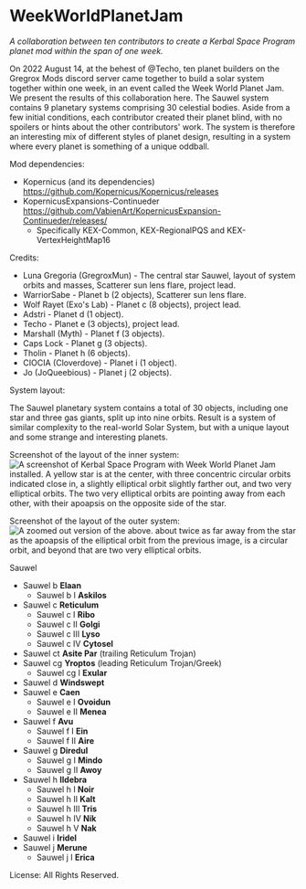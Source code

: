 # WeekWorldPlanetJam
*A collaboration between ten contributors to create a Kerbal Space Program planet mod within the span of one week.*

On 2022 August 14, at the behest of @Techo, ten planet builders on the Gregrox Mods discord server came together to build a solar system together within one week, in an event called the Week World Planet Jam. We present the results of this collaboration here. The Sauwel system contains 9 planetary systems comprising 30 celestial bodies. Aside from a few initial conditions, each contributor created their planet blind, with no spoilers or hints about the other contributors' work. The system is therefore an interesting mix of different styles of planet design, resulting in a system where every planet is something of a unique oddball.

Mod dependencies:
* Kopernicus (and its dependencies) https://github.com/Kopernicus/Kopernicus/releases
* KopernicusExpansions-Continueder https://github.com/VabienArt/KopernicusExpansion-Continueder/releases/
    * Specifically KEX-Common, KEX-RegionalPQS and KEX-VertexHeightMap16

Credits:
* Luna Gregoria (GregroxMun) - The central star Sauwel, layout of system orbits and masses, Scatterer sun lens flare, project lead.
* WarriorSabe - Planet b (2 objects), Scatterer sun lens flare.
* Wolf Rayet (Exo's Lab) - Planet c (8 objects), project lead.
* Adstri - Planet d (1 object).
* Techo - Planet e (3 objects), project lead.
* Marshall (Myth) - Planet f (3 objects).
* Caps Lock - Planet g (3 objects).
* Tholin - Planet h (6 objects).
* CIOCIA (Cloverdove) - Planet i (1 object).
* Jo (JoQueebious) - Planet j (2 objects).

System layout:

The Sauwel planetary system contains a total of 30 objects, including one star and three gas giants, split up into nine orbits. Result is a system of similar complexity to the real-world Solar System, but with a unique layout and some strange and interesting planets.

Screenshot of the layout of the inner system:
![A screenshot of Kerbal Space Program with Week World Planet Jam installed. A yellow star is at the center, with three concentric circular orbits indicated close in, a slightly elliptical orbit slightly farther out, and two very elliptical orbits. The two very elliptical orbits are pointing away from each other, with their apoapsis on the opposite side of the star.](https://user-images.githubusercontent.com/9667986/186221042-e584b3a3-eec1-4104-959c-f8ef27497fec.png)

Screenshot of the layout of the outer system:
![A zoomed out version of the above. about twice as far away from the star as the apoapsis of the elliptical orbit from the previous image, is a circular orbit, and beyond that are two very elliptical orbits.](https://user-images.githubusercontent.com/9667986/186221979-6f8245b2-1a45-40e3-b5d4-268dfdbf18c4.png)


Sauwel
* Sauwel b **Elaan**
    * Sauwel b I **Askilos**
* Sauwel c **Reticulum**
    * Sauwel c I **Ribo**
    * Sauwel c II **Golgi**
    * Sauwel c III **Lyso**
    * Sauwel c IV **Cytosel**
* Sauwel ct **Asite Par** (trailing Reticulum Trojan)
* Sauwel cg **Yroptos** (leading Reticulum Trojan/Greek)
    * Sauwel cg I **Exular**
* Sauwel d **Windswept**
* Sauwel e **Caen**
    * Sauwel e I **Ovoidun**
    * Sauwel e II **Menea**
* Sauwel f **Avu**
    * Sauwel f I **Ein**
    * Sauwel f II **Aire**
* Sauwel g **Diredul**
    * Sauwel g I **Mindo**
    * Sauwel g II **Awoy**
* Sauwel h **Ildebra**
    * Sauwel h I **Noir**
    * Sauwel h II **Kalt**
    * Sauwel h III **Tris**
    * Sauwel h IV **Nik**
    * Sauwel h V **Nak**
* Sauwel i **Iridel**
* Sauwel j **Merune**
    * Sauwel j I **Erica** 

License: All Rights Reserved.
